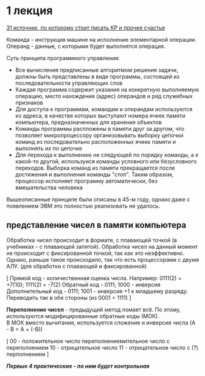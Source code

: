 # 1 лекция

[31 источник, по которому стоит писать КР и прочее счастье](https://libeldoc.bsuir.by/handle/123456789/38125)

Команда - инструкция машине на исполнение элементарной операции.
Операнд - данные, с которыми будет выполнятся операция.

Суть принципа программного управления:

- Все вычисления предписанные алгоритмом решения задачи, должны быть представлены в виде программы, состоящей из последовательности управляющих слов
- Каждая программа содержит указания на конкретную выполняемую операцию, место нахождения (адрес) операндов и ряд служебных признаков
- Для доступа к программам, командам и операндам используются из адреса, в качестве которых выступают номера ячеек памяти компьютера, предназначенных для хранения объектов
- Команды программы распложены в памяти друг за другом, что позволяет микропроцессору организовывать выборку цепочки команд из последовательно расположенных ячеек памяти и выполнять их по цепочке
- Для перехода к выполнению не следующей по порядку команды, а к какой-то другой, используися команды условного или безусловного переходов. Выборка команд из памяти прекращается после достижения и выполнения команды "стоп". Таким образом, процессор исполняет программу автоматически, без вмешательства человека

Вышеописанные принципе были описаны в 45-м году, однако даже с появлением ЭВМ это полностью реализовать не удалось.

## представление чисел в памяти компьютера

Обработка чисел происходит в формате, с плавающей точкой (в учебниках - с плавающей запятой).
Обработка чисел на данный момент не происходит с фиксированной точкой, так как это неэффективно. Однако, раньше такое происходило, так что есть процессорами с двумя АЛУ. (для обработки с плавающей и фиксированной)

[
    Прямой код - количественная оценка числа. Например: 0111(2) = +7(10); 1111(2) = -7(2)
    Обратный код - 0111; 1000 - инверсия
    Дополнительный код - 0111; 1001 - инверсия +1 к младшему разряду. Переводить так в обе стороны (из 0001 = 1111)
]

**Переполнение чисел** - предыдущий метод ломает всё. По этому, используются модифицированные обратные коды (МОК).  
В МОК вместо вычитания, используется сложение и инверсия числа (А - B = A + (-B))

[
    00 - положительное число
  переполнениемительное число с переполнением
    10 - отрицательное число
    11 - отрицательное число с (?) перполнением
]

***Первые 4 практические - по ним будет контрольная***
